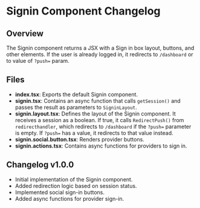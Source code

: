 # Signin Component Changelog

## Overview

The Signin component returns a JSX with a Sign in box layout, buttons, and other elements. If the user is already logged in, it redirects to `/dashboard` or to value of `?push=` param.

## Files

- **index.tsx**: Exports the default Signin component.
- **signin.tsx**: Contains an async function that calls `getSession()` and passes the result as parameters to `SigninLayout`.
- **signin.layout.tsx**: Defines the layout of the Signin component. It receives a session as a boolean. If true, it calls `RedirectPush()` from `redirecthandler`, which redirects to `/dashboard` if the `?push=` parameter is empty. If `?push=` has a value, it redirects to that value instead.
- **signin.social.button.tsx**: Renders provider buttons.
- **signin.actions.tsx**: Contains async functions for providers to sign in.

## Changelog v1.0.0

- Initial implementation of the Signin component.
- Added redirection logic based on session status.
- Implemented social sign-in buttons.
- Added async functions for provider sign-in.
